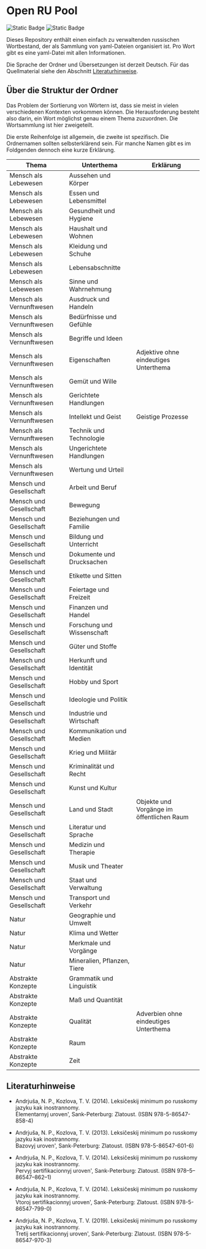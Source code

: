# Open RU Pool

![Static Badge](https://img.shields.io/badge/Data-YAML-%23CB171E?style=flat-square)
![Static Badge](https://img.shields.io/badge/Script-Python3-%233776AB?style=flat-square)

Dieses Repository enthält einen einfach zu verwaltenden russischen Wortbestand, der als Sammlung von yaml-Dateien organisiert ist. Pro Wort gibt es eine yaml-Datei mit allen Informationen.

Die Sprache der Ordner und Übersetzungen ist derzeit Deutsch. Für das Quellmaterial siehe den Abschnitt [Literaturhinweise](#Literaturhinweise).

## Über die Struktur der Ordner

Das Problem der Sortierung von Wörtern ist, dass sie meist in vielen verschiedenen Kontexten vorkommen können.
Die Herausforderung besteht also darin, ein Wort möglichst genau einem Thema zuzuordnen.
Die Wortsammlung ist hier zweigeteilt.

Die erste Reihenfolge ist allgemein, die zweite ist spezifisch.
Die Ordnernamen sollten selbsterklärend sein.
Für manche Namen gibt es im Foldgenden dennoch eine kurze Erklärung.

| Thema                    | Unterthema                  | Erklärung                                 |
| ------------------------ | --------------------------- | ----------------------------------------- |
| Mensch als Lebewesen     | Aussehen und Körper         |                                           |
| Mensch als Lebewesen     | Essen und Lebensmittel      |                                           |
| Mensch als Lebewesen     | Gesundheit und Hygiene      |                                           |
| Mensch als Lebewesen     | Haushalt und Wohnen         |                                           |
| Mensch als Lebewesen     | Kleidung und Schuhe         |                                           |
| Mensch als Lebewesen     | Lebensabschnitte            |                                           |
| Mensch als Lebewesen     | Sinne und Wahrnehmung       |                                           |
| Mensch als Vernunftwesen | Ausdruck und Handeln        |                                           |
| Mensch als Vernunftwesen | Bedürfnisse und Gefühle     |                                           |
| Mensch als Vernunftwesen | Begriffe und Ideen          |                                           |
| Mensch als Vernunftwesen | Eigenschaften               | Adjektive ohne eindeutiges Unterthema     |
| Mensch als Vernunftwesen | Gemüt und Wille             |                                           |
| Mensch als Vernunftwesen | Gerichtete Handlungen       |                                           |
| Mensch als Vernunftwesen | Intellekt und Geist         | Geistige Prozesse                         |
| Mensch als Vernunftwesen | Technik und Technologie     |                                           |
| Mensch als Vernunftwesen | Ungerichtete Handlungen     |                                           |
| Mensch als Vernunftwesen | Wertung und Urteil          |                                           |
| Mensch und Gesellschaft  | Arbeit und Beruf            |                                           |
| Mensch und Gesellschaft  | Bewegung                    |                                           |
| Mensch und Gesellschaft  | Beziehungen und Familie     |                                           |
| Mensch und Gesellschaft  | Bildung und Unterricht      |                                           |
| Mensch und Gesellschaft  | Dokumente und Drucksachen   |                                           |
| Mensch und Gesellschaft  | Etikette und Sitten         |                                           |
| Mensch und Gesellschaft  | Feiertage und Freizeit      |                                           |
| Mensch und Gesellschaft  | Finanzen und Handel         |                                           |
| Mensch und Gesellschaft  | Forschung und Wissenschaft  |                                           |
| Mensch und Gesellschaft  | Güter und Stoffe            |                                           |
| Mensch und Gesellschaft  | Herkunft und Identität      |                                           |
| Mensch und Gesellschaft  | Hobby und Sport             |                                           |
| Mensch und Gesellschaft  | Ideologie und Politik       |                                           |
| Mensch und Gesellschaft  | Industrie und Wirtschaft    |                                           |
| Mensch und Gesellschaft  | Kommunikation und Medien    |                                           |
| Mensch und Gesellschaft  | Krieg und Militär           |                                           |
| Mensch und Gesellschaft  | Kriminalität und Recht      |                                           |
| Mensch und Gesellschaft  | Kunst und Kultur            |                                           |
| Mensch und Gesellschaft  | Land und Stadt              | Objekte und Vorgänge im öffentlichen Raum |
| Mensch und Gesellschaft  | Literatur und Sprache       |                                           |
| Mensch und Gesellschaft  | Medizin und Therapie        |                                           |
| Mensch und Gesellschaft  | Musik und Theater           |                                           |
| Mensch und Gesellschaft  | Staat und Verwaltung        |                                           |
| Mensch und Gesellschaft  | Transport und Verkehr       |                                           |
| Natur                    | Geographie und Umwelt       |                                           |
| Natur                    | Klima und Wetter            |                                           |
| Natur                    | Merkmale und Vorgänge       |                                           |
| Natur                    | Mineralien, Pflanzen, Tiere |                                           |
| Abstrakte Konzepte       | Grammatik und Linguistik    |                                           |
| Abstrakte Konzepte       | Maß und Quantität           |                                           |
| Abstrakte Konzepte       | Qualität                    | Adverbien ohne eindeutiges Unterthema     |
| Abstrakte Konzepte       | Raum                        |                                           |
| Abstrakte Konzepte       | Zeit                        |                                           |

## Literaturhinweise

- Andrjuša, N. P., Kozlova, T. V. (2014). Leksičeskij minimum po russkomy jazyku kak inostrannomy.<br>Ėlementarnyj uroven', Sank-Peterburg: Zlatoust. (ISBN 978-5-86547-858-4)

- Andrjuša, N. P., Kozlova, T. V. (2013). Leksičeskij minimum po russkomy jazyku kak inostrannomy.<br>Bazovyj uroven', Sank-Peterburg: Zlatoust. (ISBN 978-5-86547-601-6)

- Andrjuša, N. P., Kozlova, T. V. (2014). Leksičeskij minimum po russkomy jazyku kak inostrannomy.<br>Pervyj sertifikacionnyj uroven', Sank-Peterburg: Zlatoust. (ISBN 978–5–86547–862–1)

- Andrjuša, N. P., Kozlova, T. V. (2014). Leksičeskij minimum po russkomy jazyku kak inostrannomy.<br>Vtoroj sertifikacionnyj uroven', Sank-Peterburg: Zlatoust. (ISBN 978-5-86547-799-0)

- Andrjuša, N. P., Kozlova, T. V. (2019). Leksičeskij minimum po russkomy jazyku kak inostrannomy.<br>Tretij sertifikacionnyj uroven', Sank-Peterburg: Zlatoust. (ISBN 978-5-86547-970-3)

<!-- - [udarenie.ru](https://udarenieru.ru/index.php): Grammatičeskij slovar'.   -->
